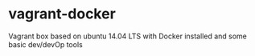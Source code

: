 vagrant-docker
==============

Vagrant box based on ubuntu 14.04 LTS with Docker installed and some basic dev/devOp tools
